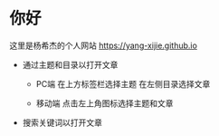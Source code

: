 # 你好
这里是杨希杰的个人网站 https://yang-xijie.github.io

- 通过主题和目录以打开文章  

  - PC端 在上方标签栏选择主题 在左侧目录选择文章  

  - 移动端 点击左上角图标选择主题和文章  

- 搜索关键词以打开文章